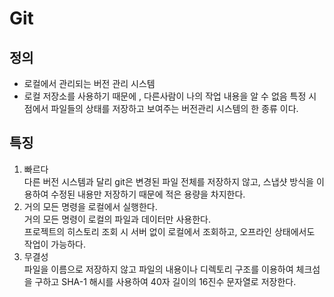 # Git

## 정의

- 로컬에서 관리되는 버전 관리 시스템
- 로컬 저장소를 사용하기 때문에 , 다른사람이 나의 작업 내용을 알 수 없음
  특정 시점에서 파일들의 상태를 저장하고 보여주는 버전관리 시스템의 한 종류 이다.

## 특징

1. 빠르다  
   다른 버전 시스템과 달리 git은 변경된 파일 전체를 저장하지 않고, 스냅샷 방식을 이용하여 수정된 내용만 저장하기 때문에 적은 용량을 차지한다.
2. 거의 모든 명령을 로컬에서 실행한다.  
   거의 모든 명령이 로컬의 파일과 데이터만 사용한다.  
   프로젝트의 히스토리 조회 시 서버 없이 로컬에서 조회하고, 오프라인 상태에서도 작업이 가능하다.
3. 무결성  
   파일을 이름으로 저장하지 않고 파일의 내용이나 디렉토리 구조를 이용하여 체크섬을 구하고 SHA-1 해시를 사용하여 40자 길이의 16진수 문자열로 저장한다.
